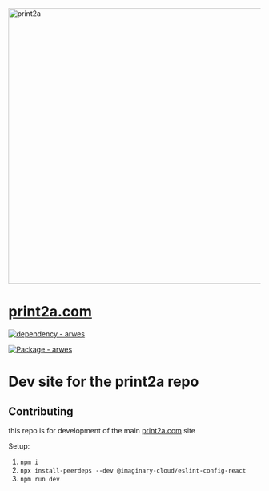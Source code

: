 <img width="550" src="./src/images/NotFound.gif" alt="print2a">

# [print2a.com](https://print2a.com)


<a href="https://www.npmjs.com/package/arwes"><img src="https://img.shields.io/badge/dependency-arwes-blue" alt="dependency - arwes"></a>

<a href="https://www.npmjs.com/package/arwes"><img src="https://img.shields.io/github/package-json/dependency-version/MSFTserver/print2a.com-dev/arwes?color=blue" alt="Package - arwes"></a>

# Dev site for the print2a repo

## Contributing

this repo is for development of the main [print2a.com](https://github.com/MSFTserver/print2a.com) site

Setup:

1. `npm i`
2. `npx install-peerdeps --dev @imaginary-cloud/eslint-config-react`
3. `npm run dev`
